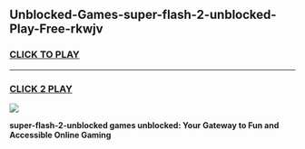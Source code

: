 
## Unblocked-Games-super-flash-2-unblocked-Play-Free-rkwjv
<h3>
<a href="https://premium76.site?title=super-flash-2-unblocked&ref=23A">CLICK TO PLAY</a></h3>
<hr>

<h3>
<a href="https://premium76.site?title=super-flash-2-unblocked&ref=23A">CLICK 2 PLAY</a>
  
</h3>

<a href="https://premium76.site?title=super-flash-2-unblocked&ref=23A"><img src="https://clearcache.store/games.png"></a>


**super-flash-2-unblocked games unblocked: Your Gateway to Fun and Accessible Online Gaming**
